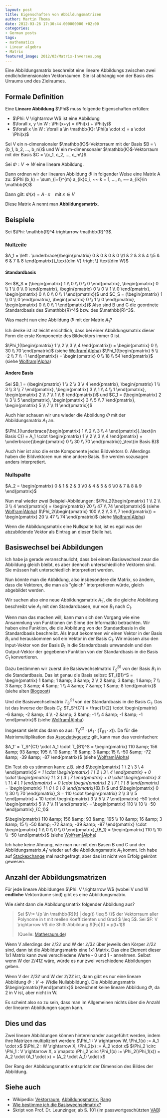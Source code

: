 ```yaml
---
layout: post
title: Eigenschaften von Abbildungsmatrizen
author: Martin Thoma
date: 2012-03-26 17:30:44.000000000 +02:00
categories:
- German posts
tags:
- mathematics
- Linear algebra
- Matrix
featured_image: 2012/03/Matrix-Inverses.png
---
```

Eine Abbildungsmatrix beschreibt eine lineare Abbildungs zwischen zwei endlichdimensionalen Vektorr&auml;umen. Sie ist abh&auml;ngig von der Basis des Urraums und des Zielraumes.
<h2>Formale Definition</h2>
<div class="definition">Eine <strong>Lineare Abbildung</strong> $\Phi$ muss folgende Eigenschaften erf&uuml;llen:
<ul>
	<li>$\Phi: V \rightarrow W$ ist eine Abbildung</li>
	<li>$\forall x, y \in W : \Phi(x+y) = \Phi(x) + \Phi(y)$</li>
	<li>$\forall x \in W : \forall a \in \mathbb{K}: \Phi(a \cdot x) = a \cdot \Phi(x)$</li>
</ul>
</div>
Sei V ein n-dimensionaler $\mathbb{K}$-Vektorraum mit der Basis $B = \{b_1, b_2, ..., b_n\}$ und W ein m-dimensonaler $\mathbb{K}$-Vektorraum mit der Basis $C = \{c_1, c_2, ..., c_m\}$.
<div class="definition">

Sei $\Phi:V \rightarrow W$ eine lineare Abbildung.

Dann ordnen wir der linearen Abbildung $\Phi$ in folgender Weise eine Matrix A zu:
$\Phi (b_k) = \sum_{i=1}^{m} a_{ik}c_i, ~~ k = 1, ..., n, ~~ a_{ik}\in \mathbb{K}$

Dann gilt:
$\Phi(x) = A \cdot x ~~~\text{ mit } x \in V$

Diese Matrix A nennt man <strong>Abbildungsmatrix</strong>.

</div>
<h2>Beispiele</h2>
Sei $\Phi: \mathbb{R}^4 \rightarrow \mathbb{R}^3$.
<h3>Nullzeile</h3>
$A_1 = \left . \underbrace{\begin{pmatrix} 0 &amp; 0 &amp; 0 &amp; 0 \\1 &amp; 2 &amp; 3 &amp; 4 \\5 &amp; 6 &amp; 7 &amp; 8 \end{pmatrix}}_\text{dim V} \right \} \text{dim W}$
<h4>Standardbasis</h4>
Sei $B_S = (\begin{pmatrix} 1 \\ 0 \\ 0 \\ 0 \end{pmatrix}, \begin{pmatrix} 0 \\ 1 \\ 0 \\ 0 \end{pmatrix}, \begin{pmatrix} 0 \\ 0 \\ 1 \\ 0 \end{pmatrix}, \begin{pmatrix} 0 \\ 0 \\ 0 \\ 1 \end{pmatrix})$ und
$C_S = (\begin{pmatrix} 1 \\ 0 \\ 0 \end{pmatrix}, \begin{pmatrix} 0 \\ 1 \\ 0 \end{pmatrix}, \begin{pmatrix} 0 \\ 0 \\ 1 \end{pmatrix})$
Also sind B und C die geordnete Standardbasis des $\mathbb{R}^4$ bzw. des $\mathbb{R}^3$.

Was macht nun eine Abbildung $\Phi$ mit der Matrix $A_1$?

Ich denke ist ist leicht ersichtlich, dass bei einer Abbildungsmatrix dieser Form die erste Komponente des Bildvektors immer 0 ist.

$\Phi_1(\begin{pmatrix} 1 \\ 2 \\ 3 \\ 4 \end{pmatrix}) = \begin{pmatrix} 0 \\ 30 \\ 70 \end{pmatrix}$ (siehe <a href="http://www.wolframalpha.com/input/?i=%7B%7B0%2C0%2C0%2C0%7D%2C%7B1%2C2%2C3%2C4%7D%2C%7B5%2C6%2C7%2C8%7D%7D.%7B%7B1%7D%2C%7B2%7D%2C%7B3%7D%2C%7B4%7D%7D">Wolfram|Alpha</a>)
$\Phi_1(\begin{pmatrix} 5 \\ -2 \\ 7 \\ -1 \end{pmatrix}) = \begin{pmatrix} 0 \\ 18 \\ 54 \end{pmatrix}$ (siehe <a href="http://www.wolframalpha.com/input/?i=%7B%7B0%2C0%2C0%2C0%7D%2C%7B1%2C2%2C3%2C4%7D%2C%7B5%2C6%2C7%2C8%7D%7D.%7B%7B5%7D%2C%7B-2%7D%2C%7B7%7D%2C%7B-1%7D%7D">Wolfram|Alpha</a>)
<h4>Andere Basis</h4>
Sei $B_1 = (\begin{pmatrix} 1 \\ 2 \\ 3 \\ 4 \end{pmatrix}, \begin{pmatrix} 1 \\ 3 \\ 3 \\ 7 \end{pmatrix}, \begin{pmatrix} 3 \\ 1 \\ 4 \\ 1 \end{pmatrix}, \begin{pmatrix} 2 \\ 7 \\ 1 \\ 8 \end{pmatrix})$ und
$C_1 = (\begin{pmatrix} 2 \\ 3 \\ 5 \end{pmatrix}, \begin{pmatrix} 3 \\ 5 \\ 7 \end{pmatrix}, \begin{pmatrix} 5 \\ 7 \\ 11 \end{pmatrix})$

Auch hier schauen wir uns wieder die Abbildung $\Phi$ mit der Abbildungsmatrix $A_1$ an.

$\Phi_1(\underbrace{\begin{pmatrix} 1 \\ 2 \\ 3 \\ 4 \end{pmatrix}}_\text{in Basis C}) = A_1 \cdot \begin{pmatrix} 1 \\ 2 \\ 3 \\ 4 \end{pmatrix} = \underbrace{\begin{pmatrix} 0 \\ 30 \\ 70 \end{pmatrix}}_\text{in Basis B}$

Auch hier ist also die erste Komponente jedes Bildvektors 0. Allerdings haben die Bildvektoren nun eine andere Basis. Sie werden sozusagen anders interpretiert.
<h3>Nullspalte</h3>
$A_2 = \begin{pmatrix} 0 &amp; 1 &amp; 2 &amp; 3 \\0 &amp; 4 &amp; 5 &amp; 6 \\0 &amp; 7 &amp; 8 &amp; 9 \end{pmatrix}$

Nun mal wieder zwei Beispiel-Abbildungen:
$\Phi_2(\begin{pmatrix} 1 \\ 2 \\ 3 \\ 4 \end{pmatrix}) = \begin{pmatrix} 20 \\ 47 \\ 74 \end{pmatrix}$ (siehe <a href="http://www.wolframalpha.com/input/?i=%7B%7B0%2C1%2C2%2C3%7D%2C%7B0%2C4%2C5%2C6%7D%2C%7B0%2C7%2C8%2C9%7D%7D.%7B%7B1%7D%2C%7B2%7D%2C%7B3%7D%2C%7B4%7D%7D">Wolfram|Alpha</a>)
$\Phi_2(\begin{pmatrix} 100 \\ 2 \\ 3 \\ 7 \end{pmatrix}) = \begin{pmatrix} 20 \\ 47 \\ 74 \end{pmatrix}$ (siehe <a href="http://www.wolframalpha.com/input/?i=%7B%7B0%2C1%2C2%2C3%7D%2C%7B0%2C4%2C5%2C6%7D%2C%7B0%2C7%2C8%2C9%7D%7D.%7B%7B100%7D%2C%7B2%7D%2C%7B3%7D%2C%7B4%7D%7D">Wolfram|Alpha</a>)

Wenn die Abbildungsmatrix eine Nullspalte hat, ist es egal was der abzubildende Vektor als Eintrag an dieser Stelle hat.
<h2>Basiswechsel bei Abbildungen</h2>
Ich habe ja gerade veranschaulicht, dass bei einem Basiswechsel zwar die Abbildung gleich bleibt, es aber dennoch unterschiedliche Vektoren sind. Sie m&uuml;ssen halt unterschiedlich interpretiert werden.

Nun k&ouml;nnte man die Abbildung, also insbesondere die Matrix, so &auml;ndern, dass die Vektoren, die man als "gleich" interpretieren w&uuml;rde, gleich abgebildet werden.

Wir suchen also eine neue Abbildungsmatrix $A_1'$, die die gleiche Abbildung beschreibt wie $A_1$ mit den Standardbasen, nur von $B_1$ nach $C_1$.

Wenn man das machen will, kann man sich den Vorgang wie eine Ansammlung von Funktionen (im Sinne der Informatik) betrachten. Wir haben eine Funktion, die die Abbildung von der Standardbasis in die Standardbasis beschreibt. Als Input bekommen wir einen Vektor in der Basis $B_1$ und herauskommen soll ein Vektor in der Basis $C_1$. Wir m&uuml;ssen also den Input-Vektor von der Basis $B_1$ in die Standardbasis umwandeln und den Output-Vektor der gegebenen Funktion von der Standardbasis in die Basis $C_1$ konvertieren.

Dazu bestimmen wir zuerst die Basiswechselmatrix $T_S^{B1}$ von der Basis $B_1$ in die Standardbasis. Das ist genau die Basis selbst:
$T_{B1}^S =
\begin{pmatrix}
1 &amp; 1 &amp; 3 &amp; 2 \\
2 &amp; 3 &amp; 1 &amp; 7 \\
3 &amp; 3 &amp; 4 &amp; 1 \\
4 &amp; 7 &amp; 1 &amp; 8
\end{pmatrix}$ (siehe alten <a title="Wie bestimme ich die Basiswechselmatrix?" href="../wie-bestimme-ich-die-basiswechselmatrix/">Blogpost</a>)

Und die Basiswechselmatrix $T_S^{C1}$ von der Standardbasis in die Basis $C_1$. Das ist das Inverse der Basis $C_1$:
$T_S^{C1} = \frac{1}{2} \cdot
\begin{pmatrix}
-6 &amp; -2 &amp; 4 \\
-2 &amp; 3 &amp; -1 \\
4 &amp; -1 &amp; -1
\end{pmatrix}$ (siehe <a href="../?p=13981&amp;preview=true#hnlichkeit">Wolfram|Alpha</a>)

Insgesamt sieht das dann so aus: $T_S^{C1} \cdot (A_1 \cdot (T_{B1} \cdot x))$. Da f&uuml;r die Matrixmultiplikation das <a href="http://de.wikipedia.org/wiki/Assoziativgesetz">Assoziativgesetz</a> gilt, kann man das vereinfachen:

$A_1' = T_S^{C1} \cdot A_1 \cdot T_{B1}^S =
\begin{pmatrix}
110 &amp; 156 &amp; 93 &amp; 195 \\
10 &amp; 16 &amp; 3 &amp; 15 \\
-50 &amp; -72 &amp; -39 &amp; -87
\end{pmatrix}$ (siehe <a href="http://www.wolframalpha.com/input/?i=%7B%7B-3%2C+-1%2C+2%7D%2C+%7B-1%2C+3%2F2%2C+-1%2F2%7D%2C+%7B2%2C+-1%2F2%2C+-1%2F2%7D%7D+*+%7B%7B0%2C0%2C0%2C0%7D%2C%7B1%2C2%2C3%2C4%7D%2C%7B5%2C6%2C7%2C8%7D%7D+*+%7B%7B1%2C1%2C3%2C2%7D%2C%7B2%2C3%2C1%2C7%7D%2C%7B3%2C3%2C4%2C1%7D%2C%7B4%2C7%2C1%2C8%7D%7D">Wolfram|Alpha</a>)

Ein Test ob es stimmen kann:
z.B. sind $\begin{pmatrix} 1 \\ 2 \\ 3 \\ 4 \end{pmatrix}_S = 1 \cdot \begin{pmatrix} 1 \\ 2 \\ 3 \\ 4 \end{pmatrix} + 0 \cdot \begin{pmatrix} 1 \\ 3 \\ 3 \\ 7 \end{pmatrix} + 0 \cdot \begin{pmatrix} 3 \\ 1 \\ 4 \\ 1 \end{pmatrix} + 0 \cdot \begin{pmatrix} 2 \\ 7 \\ 1 \\ 8 \end{pmatrix} = \begin{pmatrix} 1 \\ 0 \\ 0 \\ 0 \end{pmatrix}_{B_1} $ und
$\begin{pmatrix} 0 \\ 30 \\ 70 \end{pmatrix}_S = 110 \cdot \begin{pmatrix} 2 \\ 3 \\ 5 \end{pmatrix} + 10 \cdot \begin{pmatrix} 3 \\ 5 \\ 7 \end{pmatrix} -50 \cdot \begin{pmatrix} 5 \\ 7 \\ 11 \end{pmatrix} = \begin{pmatrix} 110 \\ 10 \\ -50 \end{pmatrix}_{C_1}$

$\begin{pmatrix}
110 &amp; 156 &amp; 93 &amp; 195 \\
10 &amp; 16 &amp; 3 &amp; 15 \\
-50 &amp; -72 &amp; -39 &amp; -87
\end{pmatrix} \cdot \begin{pmatrix} 1 \\ 0 \\ 0 \\ 0 \end{pmatrix}_{B_1} = \begin{pmatrix} 110 \\ 10 \\ -50 \end{pmatrix}$ (siehe <a href="http://www.wolframalpha.com/input/?i=%7B%7B110%2C+156%2C+93%2C+195%7D%2C+%7B10%2C+16%2C+3%2C+15%7D%2C+%7B-50%2C+-72%2C+-39%2C+-87%7D%7D+*+%7B%7B1%7D%2C%7B0%7D%2C%7B0%7D%2C%7B0%7D%7D">Wolfram|Alpha</a>)

Ich habe keine Ahnung, wie man nur mit den Basen B und C und der Abbildungsmatrix $A_1'$ wieder auf die Abbildungsmatrix $A_1$ kommt. Ich habe auf <a title="How can I determinate the bases for the most simple representation of a linear transformation?" href="http://math.stackexchange.com/q/123495/6876">Stackexchange</a> mal nachgefragt, aber das ist nicht von Erfolg gekr&ouml;nt gewesen.
<h2>Anzahl der Abbildungsmatrizen</h2>
F&uuml;r jede lineare Abbildungen $\Phi: V \rightarrow W$ (wobei V und W <strong>endliche</strong> Vektorr&auml;ume sind) gibt es eine Abbildungsmatrix.

Wie sieht dann die Abbildungsmatrix folgender Abbildung aus?
<blockquote>Sei $V:= \{p \in \mathbb{R}[t] | deg(t) \leq 5 \}$ der Vektorraum aller Polynome in t mit reellen Koeffizienten und Grad $ \leq 5$.
Sei $F: V \rightarrow V$ die Shift-Abbildung $(Fp)(t) = p(t+1)$
<p class="quote-source">(Quelle: <a href="http://matheraum.de/forum/Shift-Abbildung/t463098">Matheraum.de</a>)</p>
</blockquote>

Wenn V allerdings der $\mathbb{Z}/ 2 \mathbb{Z}$ und W der $\mathbb{Z}/ 3 \mathbb{Z}$ &uuml;ber jeweils den K&ouml;rper $\mathbb{Z}/ 2 \mathbb{Z}$ sind, dann ist die Abbildungsmatrix eine 1x1 Matrix. Das eine Element dieser 1x1 Matrix kann zwei verschiedene Werte - 0 und 1 - annehmen. Selbst wenn W der $\mathbb{Z}/ 41 \mathbb{Z}$ w&auml;re, w&uuml;rde es nur zwei verschiedene Abbildungen geben.

Wenn V der $\mathbb{Z}/ 3 \mathbb{Z}$ und W der $\mathbb{Z}/ 2 \mathbb{Z}$ ist, dann gibt es nur eine lineare Abbildung $\Phi: V \rightarrow W$(die Nullabbildung).
Die Abbildungsmatrix $\begin{pmatrix}1\end{pmatrix}$ bezeichnet keine lineare Abbildung $\Phi$, da 2 in V ist, aber nicht in W.

Es scheint also so zu sein, dass man im Allgemeinen nichts &uuml;ber die Anzahl der linearen Abbildungen sagen kann.
<h2>Dies und das</h2>
Zwei lineare Abbildungen k&ouml;nnen hintereinander ausgef&uuml;hrt werden, indem ihre Matrizen multipliziert werden:
$\Phi_1 : V \rightarrow W, \Phi_1(x) := A_1 \cdot x$
$\Phi_2 : W \rightarrow X, \Phi_2(x) := A_2 \cdot x$
$\Phi_2 \circ \Phi_1 : V \rightarrow X, x \mapsto \Phi_2 \circ \Phi_1(x) := \Phi_2(\Phi_1(x)) = A_2 \cdot (A_1 \cdot x) = (A_2 \cdot A_1) \cdot x$

Der Rang der Abbildungsmatrix entspricht der Dimension des Bildes der Abbildung.
<h2>Siehe auch</h2>
<ul>
	<li>Wikipedia: <a href="http://de.wikipedia.org/wiki/Vektorraum">Vektorraum</a>, <a href="http://de.wikipedia.org/wiki/Abbildungsmatrix">Abbildungsmatrix</a>, <a href="http://de.wikipedia.org/wiki/Rang_(Mathematik)">Rang</a></li>
	<li><a title="Wie bestimme ich die Basiswechselmatrix?" href="../wie-bestimme-ich-die-basiswechselmatrix/">Wie bestimme ich die Basiswechselmatrix?</a></li>
	<li>Skript von Prof. Dr. Leunzinger, ab S. 101 (im passwortgesch&uuml;tzten <a href="https://studium.kit.edu/sites/vab/0x869D2B3648EA0D498D68FE4A6098E555/Vorlesungsunterlagen/Forms/AllItems.aspx">VAB</a>)</li>
</ul>
